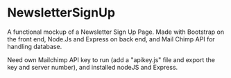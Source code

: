 # NewsletterSignUp
A functional mockup of a Newsletter Sign Up Page. Made with Bootstrap on the front end, Node.Js and Express on back end, and Mail Chimp API for handling database.

Need own Mailchimp API key to run (add a "apikey.js" file and export the key and server number), and installed nodeJS and Express.
